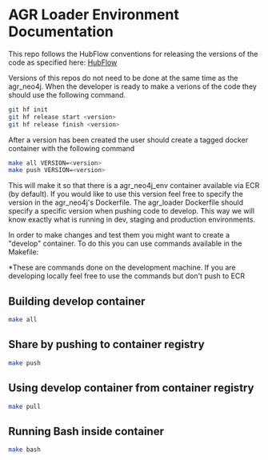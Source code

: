 # AGR Loader Environment Documentation

This repo follows the HubFlow conventions for releasing the versions of the code as specified here: [HubFlow](https://datasift.github.io/gitflow/)

Versions of this repos do not need to be done at the same time as the agr_neo4j. When the developer is ready to make a verions of the code they should use the following command.

```bash
git hf init
git hf release start <version>
git hf release finish <version>
```

After a version has been created the user should create a tagged docker container with the following command

```bash
make all VERSION=<version>
make push VERSION=<version>
```
This will make it so that there is a agr_neo4j_env container available via ECR (by default). If you would like to use this version feel free to specify the version in the agr_neo4j's Dockerfile. The agr_loader Dockerfile should specify a specific version when pushing code to develop. This way we will know exactly what is running in dev, staging and production environments.  

In order to make changes and test them you might want to create a "develop" container. To do this you can use commands available in the Makefile:

*These are commands done on the development machine. If you are developing locally feel free to use the commands but don't push to ECR

## Building develop container
```bash
make all
```
## Share by pushing to container registry
```bash
make push
```

## Using develop container from container registry
```bash
make pull
```

## Running Bash inside container
```bash
make bash
```



